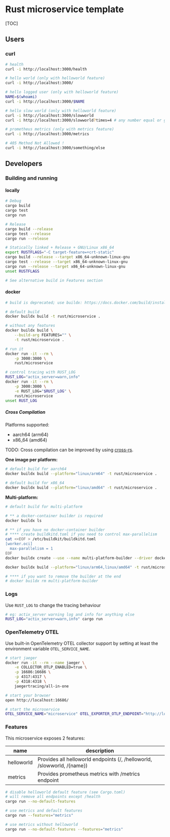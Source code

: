 # Rust microservice template

[TOC]

## Users

### curl

```bash
# health
curl -i http://localhost:3000/health

# hello world (only with helloworld feature)
curl -i http://localhost:3000/

# hello logged user (only with helloworld feature)
NAME=$(whoami)
curl -i http://localhost:3000/$NAME

# hello slow world (only with helloworld feature)
curl -i http://localhost:3000/slowworld
curl -i http://localhost:3000/slowworld?times=4 # any number equal or greeter to 0

# prometheus metrics (only with metrics feature)
curl -i http://localhost:3000/metrics

# 405 Method Not Allowed !
curl -i http://localhost:3000/something/else
```



## Developers

### Building and running

#### locally

```bash
# Debug
cargo build
cargo test
cargo run

# Release
cargo build --release
cargo test --release
cargo run --release

# Statically linked + Release + GNU/Linux x86_64
export RUSTFLAGS="-C target-feature=+crt-static"
cargo build --release --target x86_64-unknown-linux-gnu
cargo test --release --target x86_64-unknown-linux-gnu
cargo run --release --target x86_64-unknown-linux-gnu
unset RUSTFLAGS

# See alternative build in Features section
```

#### docker

```bash
# build is deprecated; use buildx: https://docs.docker.com/build/install-buildx/

# default build
docker buildx build -t rust/microservice .

# without any features
docker buildx build \
    --build-arg FEATURES="" \
    -t rust/microservice .

# run it
docker run -it --rm \
    -p 3000:3000 \
    rust/microservice

# control tracing with RUST_LOG
RUST_LOG="actix_server=warn,info"
docker run -it --rm \
    -p 3000:3000 \
    -e RUST_LOG="$RUST_LOG" \
    rust/microservice
unset RUST_LOG
```

##### Cross Compilation

Platforms supported:
- aarch64 (arm64)
- x86_64 (amd64)

TODO: Cross compilation can be improved by using [cross-rs](https://github.com/cross-rs/cross).

**One image per platform:**

```bash
# default build for aarch64
docker buildx build --platform="linux/arm64" -t rust/microservice .

# default build for x86_64
docker buildx build --platform="linux/amd64" -t rust/microservice .
```

**Multi-platform:**

```bash
# default build for multi-platform

# ** a docker-container builder is required
docker buildx ls

# ** if you have no docker-container builder
# **** create buildkitd.toml if you need to control max-parallelism
cat <<EOF > /etc/buildkit/buildkitd.toml
[worker.oci]
  max-parallelism = 1
EOF
docker buildx create --use --name multi-platform-builder --driver docker-container --bootstrap --config /etc/buildkit/buildkitd.toml

docker buildx build --platform="linux/arm64,linux/amd64" -t rust/microservice .

# **** if you want to remove the builder at the end
# docker buildx rm multi-platform-builder
```

### Logs

Use `RUST_LOG` to change the tracing behaviour

```bash
# eg: actix_server warning log and info for anything else
RUST_LOG="actix_server=warn,info" cargo run
```

### OpenTelemetry OTEL

Use built-in OpenTelemetry OTEL collector support by setting at least the environment variable `OTEL_SERVICE_NAME`.

```bash
# start jaeger
docker run -it --rm --name jaeger \
	-e COLLECTOR_OTLP_ENABLED=true \
    -p 16686:16686 \
    -p 4317:4317 \
    -p 4318:4318 \
    jaegertracing/all-in-one

# start your browser
open http://localhost:16686/

# start the microservice
OTEL_SERVICE_NAME="microservice" OTEL_EXPORTER_OTLP_ENDPOINT="http://localhost:4317" cargo run

```

### Features

This microservice exposes 2 features:

| name       | description                                                  |
| ---------- | ------------------------------------------------------------ |
| helloworld | Provides all helloworld endpoints (/, /helloworld, /slowworld, /{name}) |
| metrics    | Provides prometheus metrics with /metrics endpoint           |

```bash
# disable helloworld default feature (see Cargo.toml)
# will remove all endpoints except /health
cargo run --no-default-features

# use metrics and default features
cargo run --features="metrics"

# use metrics without helloworld
cargo run --no-default-features --features="metrics"
```

